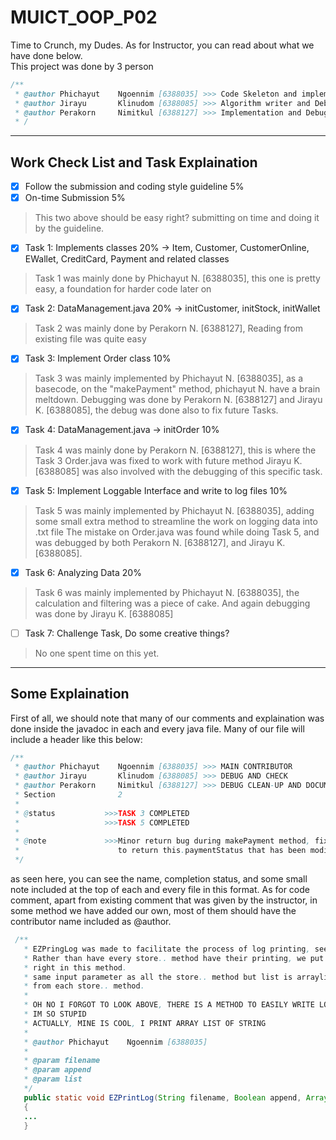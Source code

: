 # MUICT_OOP_P02
Time to Crunch, my Dudes. As for Instructor, you can read about what we have done below.  
This project was done by 3 person
```java
/**
 * @author Phichayut    Ngoennim [6388035] >>> Code Skeleton and implementation
 * @author Jirayu       Klinudom [6388085] >>> Algorithm writer and Debug man
 * @author Perakorn     Nimitkul [6388127] >>> Implementation and Debug man
 * /
```
---
## Work Check List and Task Explaination
- [x] Follow the submission and coding style guideline 5%  
- [x] On-time Submission 5%  
> This two above should be easy right? submitting on time and doing it by the guideline.
- [x] Task 1: Implements classes 20%      -> Item, Customer, CustomerOnline, EWallet, CreditCard, Payment and related classes
> Task 1 was mainly done by Phichayut N. [6388035], this one is pretty easy, a foundation for harder code later on
- [x] Task 2: DataManagement.java 20%     -> initCustomer, initStock, initWallet
> Task 2 was mainly done by Perakorn N. [6388127], Reading from existing file was quite easy
- [x] Task 3: Implement Order class 10%
> Task 3 was mainly implemented by Phichayut N. [6388035], as a basecode, on the "makePayment" method, phichayut N. have a brain meltdown.
> Debugging was done by Perakorn N. [6388127] and Jirayu K. [6388085], the debug was done also to fix future Tasks.
- [x] Task 4: DataManagement.java -> initOrder 10%
> Task 4 was mainly done by Perakorn N. [6388127], this is where the Task 3 Order.java was fixed to work with future method
> Jirayu K. [6388085] was also involved with the debugging of this specific task.
- [x] Task 5: Implement Loggable Interface and write to log files 10%
> Task 5 was mainly implemented by Phichayut N. [6388035], adding some small extra method to streamline the work on logging data into .txt file
> The mistake on Order.java was found while doing Task 5, and was debugged by both Perakorn N. [6388127], and Jirayu K. [6388085].
- [x] Task 6: Analyzing Data 20%
> Task 6 was mainly implemented by Phichayut N. [6388035], the calculation and filtering was a piece of cake. And again debugging was done by Jirayu K. [6388085]
- [ ] Task 7: Challenge Task, Do some creative things?
> No one spent time on this yet.
---
## Some Explaination
First of all, we should note that many of our comments and explaination was done inside the javadoc in each and every java file. Many of our file will include a header like this below:
```java
/**
 * @author Phichayut    Ngoennim [6388035] >>> MAIN CONTRIBUTOR
 * @author Jirayu       Klinudom [6388085] >>> DEBUG AND CHECK
 * @author Perakorn     Nimitkul [6388127] >>> DEBUG CLEAN-UP AND DOCUMENTATION
 * Section              2
 * 
 * @status           >>>TASK 3 COMPLETED
 *                   >>>TASK 5 COMPLETED
 * 
 * @note             >>>Minor return bug during makePayment method, fixed by changing return value from enumerator Status
 *                      to return this.paymentStatus that has been modified in switch case instead
 */
```
as seen here, you can see the name, completion status, and some small note included at the top of each and every file in this format. As for code comment, apart from existing comment that was given by the instructor, in some method we have added our own, most of them should have the contributor name included as @author.
```java
 /**
   * EZPringLog was made to facilitate the process of log printing, see param below...
   * Rather than have every store.. method have their printing, we put all the printing 
   * right in this method.
   * same input parameter as all the store.. method but list is arraylist of string extracted
   * from each store.. method.
   * 
   * OH NO I FORGOT TO LOOK ABOVE, THERE IS A METHOD TO EASILY WRITE LOG
   * IM SO STUPID
   * ACTUALLY, MINE IS COOL, I PRINT ARRAY LIST OF STRING
   * 
   * @author Phichayut    Ngoennim [6388035]
   * 
   * @param filename
   * @param append
   * @param list 
   */
   public static void EZPrintLog(String filename, Boolean append, ArrayList<String> list)
   {
   ...
   }
```
